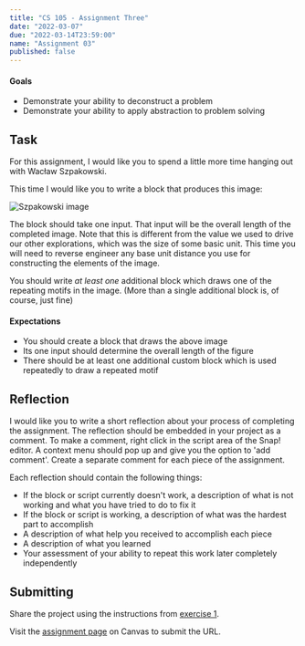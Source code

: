 ```yaml
---
title: "CS 105 - Assignment Three"
date: "2022-03-07"
due: "2022-03-14T23:59:00"
name: "Assignment 03"
published: false
---
```


#### Goals

- Demonstrate your ability to deconstruct a problem
- Demonstrate your ability to apply abstraction to problem solving

## Task

For this assignment, I would like you to spend a little more time hanging out with Wacław Szpakowski.

This time I would like you to write a block that produces this image:

![Szpakowski image](../images/assignments/assignment03/waclaw-szpakowski-04.jpg)

The block should take one input. That input will be the overall length of the completed image. Note that this is different from the value we used to drive our other explorations, which was the size of some basic unit. This time you will need to reverse engineer any base unit distance you use for constructing the elements of the image.

You should write _at least one_ additional block which draws one of the repeating motifs in the image. (More than a single additional block is, of course, just fine)

#### Expectations

- You should create a block that draws the above image
- Its one input should determine the overall length of the figure
- There should be at least one additional custom block which is used repeatedly to draw a repeated motif

## Reflection

I would like you to write a short reflection about your process of completing the assignment. The reflection should be embedded in your project as a comment. To make a comment, right click in the script area of the Snap! editor. A context menu should pop up and give you the option to 'add comment'. Create a separate comment for each piece of the assignment.

Each reflection should contain the following things:

- If the block or script currently doesn't work, a description of what is not working and what you have tried to do to fix it
- If the block or script is working, a description of what was the hardest part to accomplish
- A description of what help you received to accomplish each piece
- A description of what you learned
- Your assessment of your ability to repeat this work later completely independently

## Submitting

Share the project using the instructions from [exercise 1](exercise01).

Visit the [assignment page](https://middlebury.instructure.com/courses/10245/assignments/167290) on Canvas to submit the URL.
